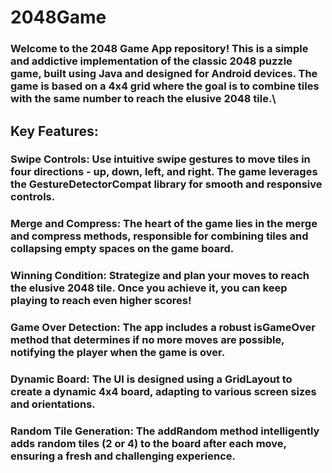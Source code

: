 # 2048Game
### Welcome to the 2048 Game App repository! This is a simple and addictive implementation of the classic 2048 puzzle game, built using Java and designed for Android devices. The game is based on a 4x4 grid where the goal is to combine tiles with the same number to reach the elusive 2048 tile.\
## Key Features:
### Swipe Controls: Use intuitive swipe gestures to move tiles in four directions - up, down, left, and right. The game leverages the GestureDetectorCompat library for smooth and responsive controls.

### Merge and Compress: The heart of the game lies in the merge and compress methods, responsible for combining tiles and collapsing empty spaces on the game board.

### Winning Condition: Strategize and plan your moves to reach the elusive 2048 tile. Once you achieve it, you can keep playing to reach even higher scores!

### Game Over Detection: The app includes a robust isGameOver method that determines if no more moves are possible, notifying the player when the game is over.

### Dynamic Board: The UI is designed using a GridLayout to create a dynamic 4x4 board, adapting to various screen sizes and orientations.

### Random Tile Generation: The addRandom method intelligently adds random tiles (2 or 4) to the board after each move, ensuring a fresh and challenging experience.
